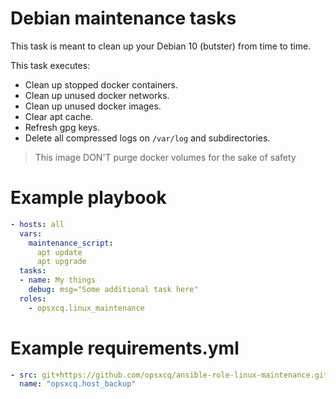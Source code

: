 # Debian maintenance tasks

This task is meant to clean up your Debian 10 (butster) from time to time.

This task executes:

 - Clean up stopped docker containers.
 - Clean up unused docker networks.
 - Clean up unused docker images.
 - Clear apt cache.
 - Refresh gpg keys.
 - Delete all compressed logs on `/var/log` and subdirectories.

> This image DON'T purge docker volumes for the sake of safety

# Example playbook

```yml
- hosts: all
  vars:
    maintenance_script:
      apt update
      apt upgrade
  tasks:
  - name: My things
    debug: msg="Some additional task here"
  roles:
    - opsxcq.linux_maintenance
```

# Example requirements.yml

```yml
- src: git+https://github.com/opsxcq/ansible-role-linux-maintenance.git
  name: "opsxcq.host_backup"
```

